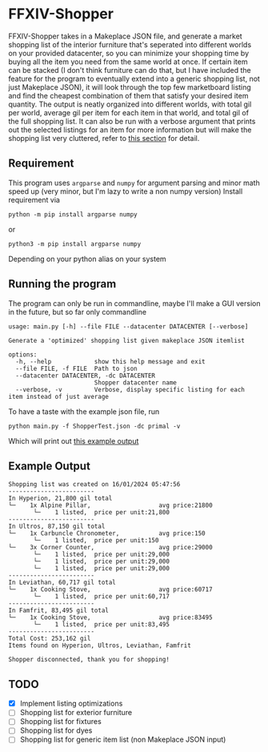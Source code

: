 # FFXIV-Shopper
FFXIV-Shopper takes in a Makeplace JSON file, and generate a market shopping list of the interior furniture that's seperated into different worlds on your provided datacenter, so you can minimize your shopping time by buying all the item you need from the same world at once.
If certain item can be stacked (I don't think furniture can do that, but I have included the feature for the program to eventually extend into a generic shopping list, not just Makeplace JSON), it will look through the top few marketboard listing and find the cheapest combination of them that satisfy your desired item quantity.
The output is neatly organized into different worlds, with total gil per world, average gil per item for each item in that world, and total gil of the full shopping list.
It can also be run with a verbose argument that prints out the selected listings for an item for more information but will make the shopping list very cluttered, refer to [this section](##running-the-program) for detail.

## Requirement
This program uses ```argparse``` and ```numpy``` for argument parsing and minor math speed up (very minor, but I'm lazy to write a non numpy version)
Install requirement via
```
python -m pip install argparse numpy
```
or
```
python3 -m pip install argparse numpy
```
Depending on your python alias on your system

## Running the program
The program can only be run in commandline, maybe I'll make a GUI version in the future, but so far only commandline

```
usage: main.py [-h] --file FILE --datacenter DATACENTER [--verbose]

Generate a 'optimized' shopping list given makeplace JSON itemlist

options:
  -h, --help            show this help message and exit
  --file FILE, -f FILE  Path to json
  --datacenter DATACENTER, -dc DATACENTER
                        Shopper datacenter name
  --verbose, -v         Verbose, display specific listing for each item instead of just average
```
To have a taste with the example json file, run
```
python main.py -f ShopperTest.json -dc primal -v
```
Which will print out [this example output](#example-output)

## Example Output
```
Shopping list was created on 16/01/2024 05:47:56
------------------------
In Hyperion, 21,800 gil total
└─    1x Alpine Pillar,                   avg price:21800
       └─    1 listed,  price per unit:21,800
------------------------
In Ultros, 87,150 gil total
└─    1x Carbuncle Chronometer,           avg price:150
       └─    1 listed,  price per unit:150
└─    3x Corner Counter,                  avg price:29000
       └─    1 listed,  price per unit:29,000
       └─    1 listed,  price per unit:29,000
       └─    1 listed,  price per unit:29,000
------------------------
In Leviathan, 60,717 gil total
└─    1x Cooking Stove,                   avg price:60717
       └─    1 listed,  price per unit:60,717
------------------------
In Famfrit, 83,495 gil total
└─    1x Cooking Stove,                   avg price:83495
       └─    1 listed,  price per unit:83,495
------------------------
Total Cost: 253,162 gil
Items found on Hyperion, Ultros, Leviathan, Famfrit

Shopper disconnected, thank you for shopping!
```

## TODO
- [x] Implement listing optimizations
- [ ] Shopping list for exterior furniture
- [ ] Shopping list for fixtures
- [ ] Shopping list for dyes
- [ ] Shopping list for generic item list (non Makeplace JSON input)
